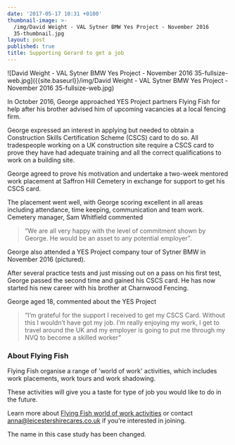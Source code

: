 ```yaml
---
date: '2017-05-17 10:31 +0100'
thumbnail-image: >-
  /img/David Weight - VAL Sytner BMW Yes Project - November 2016
  35-thumbnail.jpg
layout: post
published: true
title: Supporting Gerard to get a job
---
```

![David Weight - VAL Sytner BMW Yes Project - November 2016 35-fullsize-web.jpg]({{site.baseurl}}/img/David Weight - VAL Sytner BMW Yes Project - November 2016 35-fullsize-web.jpg)

In October 2016, George approached YES Project partners Flying Fish for help after his brother advised him of upcoming vacancies at a local fencing firm.  

George expressed an interest in applying but needed to obtain a Construction Skills Certification Scheme (CSCS) card to do so.  All tradespeople working on a UK construction site require a CSCS card to prove they have had adequate training and all the correct qualifications to work on a building site.

George agreed to prove his motivation and undertake a two-week mentored work placement at Saffron Hill Cemetery in exchange for support to get his CSCS card.

The placement went well, with George scoring excellent in all areas including attendance, time keeping, communication and team work.  Cemetery manager, Sam Whitfield commented

> “We are all very happy with the level of commitment shown by George.  He would be an asset to any potential employer”.

George also attended a YES Project company tour of Sytner BMW in November 2016 (pictured).

After several practice tests and just missing out on a pass on his first test, George passed the second time and gained his CSCS card.  He has now started his new career with his brother at Charnwood Fencing.

George aged 18, commented about the YES Project

> “I’m grateful for the support I received to get my CSCS Card. Without this I wouldn’t have got my job. I’m really enjoying my work, I get to travel around the UK and my employer is going to put me through my NVQ to become a skilled worker”

### About Flying Fish

Flying Fish organise a range of 'world of work' activities, which includes work placements, work tours and work shadowing.

These activities will give you a taste for type of job you would like to do in the future.

Learn more about [Flying Fish world of work activities](https://www.yesproject.org/what-you-can-do/explore-the-world-of-work/) or contact [anna@leicestershirecares.co.uk](mailto:anna@leicestershirecares.co.uk) if you’re interested in joining.

The name in this case study has been changed.
